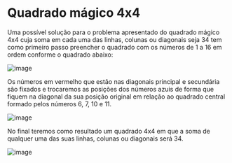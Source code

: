 # Quadrado mágico 4x4

Uma possível solução para o problema apresentado do quadrado mágico 4x4 cuja soma em cada uma das linhas, colunas ou diagonais seja 34 tem como primeiro passo preencher o quadrado com os números de 1 a 16 em ordem conforme o quadrado abaixo:

![image](https://user-images.githubusercontent.com/15874726/146651227-5f64e2b1-b1a3-44a5-83e6-41940646dc04.png)

Os números em vermelho que estão nas diagonais principal e secundária são fixados e trocaremos as posições dos números azuis de forma que fiquem na diagonal da sua posição original em relação ao quadrado central formado pelos números 6, 7, 10 e 11.

![image](https://user-images.githubusercontent.com/15874726/146651940-414ec1a2-39ad-4ec9-867e-fe7eaf32f8c4.png)

No final teremos como resultado um quadrado 4x4 em que a soma de qualquer uma das suas linhas, colunas ou diagonais será 34.

![image](https://user-images.githubusercontent.com/15874726/146652264-0df58673-1162-4835-9ec4-1428cdc9d3b5.png)




